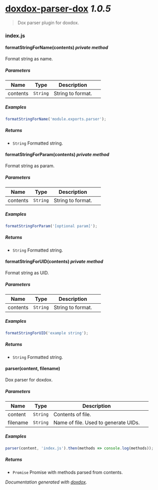 # [doxdox-parser-dox](https://github.com/neogeek/doxdox-parser-dox) *1.0.5*

> Dox parser plugin for doxdox.


### index.js


#### formatStringForName(contents)  *private method*

Format string as name.




##### Parameters

| Name | Type | Description |  |
| ---- | ---- | ----------- | -------- |
| contents | `String`  | String to format. | &nbsp; |




##### Examples

```javascript
formatStringForName('module.exports.parser');
```


##### Returns


- `String`  Formatted string.



#### formatStringForParam(contents)  *private method*

Format string as param.




##### Parameters

| Name | Type | Description |  |
| ---- | ---- | ----------- | -------- |
| contents | `String`  | String to format. | &nbsp; |




##### Examples

```javascript
formatStringForParam('[optional param]');
```


##### Returns


- `String`  Formatted string.



#### formatStringForUID(contents)  *private method*

Format string as UID.




##### Parameters

| Name | Type | Description |  |
| ---- | ---- | ----------- | -------- |
| contents | `String`  | String to format. | &nbsp; |




##### Examples

```javascript
formatStringForUID('example string');
```


##### Returns


- `String`  Formatted string.



#### parser(content, filename) 

Dox parser for doxdox.




##### Parameters

| Name | Type | Description |  |
| ---- | ---- | ----------- | -------- |
| content | `String`  | Contents of file. | &nbsp; |
| filename | `String`  | Name of file. Used to generate UIDs. | &nbsp; |




##### Examples

```javascript
parser(content, 'index.js').then(methods => console.log(methods));
```


##### Returns


- `Promise`  Promise with methods parsed from contents.




*Documentation generated with [doxdox](https://github.com/neogeek/doxdox).*
